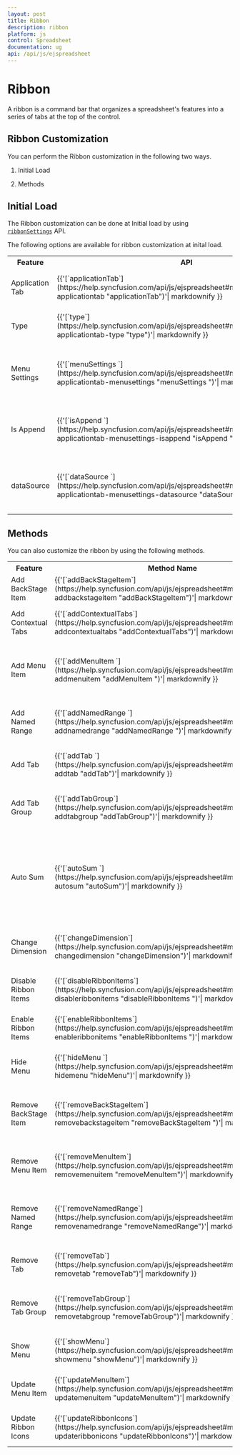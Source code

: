 ```yaml
---
layout: post
title: Ribbon
description: ribbon
platform: js
control: Spreadsheet
documentation: ug
api: /api/js/ejspreadsheet
---
```


# Ribbon

A ribbon is a command bar that organizes a spreadsheet's features into a series of tabs at the top of the control.

## Ribbon Customization

You can perform the Ribbon customization in the following two ways.

1) Initial Load

2) Methods


## Initial Load

The Ribbon customization can be done at Initial load by using [`ribbonSettings`](https://help.syncfusion.com/api/js/ejspreadsheet#members:ribbonsettings "ribbonSettings") API.

The following options are available for ribbon customization at inital load.

<table>
    <colgroup><col width="180px" /></colgroup>
    <tr><th>Feature</br></th><th>API</br></th><th>Description</br></th></tr>
    <tr><td>Application Tab</br></td><td>{{'[`applicationTab`](https://help.syncfusion.com/api/js/ejspreadsheet#members:ribbonsettings-applicationtab  "applicationTab")'| markdownify }}</br></td><td>To set application tab type in Spreadsheet.</br></td></tr>
    <tr><td>Type</br></td><td>{{'[`type`](https://help.syncfusion.com/api/js/ejspreadsheet#members:ribbonsettings-applicationtab-type  "type")'| markdownify }}</br></td><td>To set application tab type in Spreadsheet.</br></td></tr>
    <tr><td>Menu Settings </br></td><td>{{'[`menuSettings `](https://help.syncfusion.com/api/js/ejspreadsheet#members:ribbonsettings-applicationtab-menusettings  "menuSettings ")'| markdownify }}</br></td><td>To indicate menu settings for application tab in Spreadsheet.</br></td></tr>
    <tr><td>Is Append </br></td><td>{{'[`isAppend `](https://help.syncfusion.com/api/js/ejspreadsheet#members:ribbonsettings-applicationtab-menusettings-isappend  "isAppend ")'| markdownify }}</br></td><td>To enable or disable isAppend property in ribbon settings.</br></td></tr>
    <tr><td>dataSource  </br></td><td>{{'[`dataSource  `](https://help.syncfusion.com/api/js/ejspreadsheet#members:ribbonsettings-applicationtab-menusettings-datasource  "dataSource  ")'| markdownify }}</br></td><td>To Specify the data source to append in application tab.</br></td></tr>
</table>

## Methods

You can also customize the ribbon by using the following methods.

<table>
    <colgroup><col width="180px" /></colgroup>
    <tr><th>Feature</br></th><th>Method Name</br></th><th>Description</br></th></tr>
    <tr><td>Add BackStage Item</br></td><td>{{'[`addBackStageItem`](https://help.syncfusion.com/api/js/ejspreadsheet#methods:xlribbon-addbackstageitem  "addBackStageItem")'| markdownify }}</br></td><td>To add a new item in the backstage.</br></td></tr>
    <tr><td>Add Contextual Tabs</br></td><td>{{'[`addContextualTabs`](https://help.syncfusion.com/api/js/ejspreadsheet#methods:xlribbon-addcontextualtabs  "addContextualTabs")'| markdownify }}</br></td><td>To add the contextual tabs in the ribbon.</br></td></tr>
    <tr><td>Add Menu Item </br></td><td>{{'[`addMenuItem `](https://help.syncfusion.com/api/js/ejspreadsheet#methods:xlribbon-addmenuitem  "addMenuItem ")'| markdownify }}</br></td><td>To dynamically add the menu item in the file menu.</br></td></tr>
    <tr><td>Add Named Range </br></td><td>{{'[`addNamedRange `](https://help.syncfusion.com/api/js/ejspreadsheet#methods:xlribbon-addnamedrange  "addNamedRange ")'| markdownify }}</br></td><td>To add a new name in the Spreadsheet name manager.</br></td></tr>
    <tr><td>Add Tab  </br></td><td>{{'[`addTab  `](https://help.syncfusion.com/api/js/ejspreadsheet#methods:xlribbon-addtab  "addTab")'| markdownify }}</br></td><td>To dynamically add the tab in the ribbon.</br></td></tr>
    <tr><td>Add Tab Group  </br></td><td>{{'[`addTabGroup`](https://help.syncfusion.com/api/js/ejspreadsheet#methods:xlribbon-addtabgroup  "addTabGroup")'| markdownify }}</br></td><td>To dynamically add the tab group in the ribbon.</br></td></tr>
    <tr><td>Auto Sum  </br></td><td>{{'[`autoSum  `](https://help.syncfusion.com/api/js/ejspreadsheet#methods:xlribbon-autosum  "autoSum")'| markdownify }}</br></td><td>To insert the few type (SUM, MAX, MIN, AVG, COUNT) of formulas in the selected range of cells in the Spreadsheet.</br></td></tr>
    <tr><td>Change Dimension</br></td><td>{{'[`changeDimension`](https://help.syncfusion.com/api/js/ejspreadsheet#methods:xlribbon-changedimension  "changeDimension")'| markdownify }}</br></td><td>To change the dimensions for chart/picture.</br></td></tr>
    <tr><td>Disable Ribbon Items</br></td><td>{{'[`disableRibbonItems`](https://help.syncfusion.com/api/js/ejspreadsheet#methods:xlribbon-disableribbonitems  "disableRibbonItems  ")'| markdownify }}</br></td><td>To disable ribbon items in the Spreadsheet.</br></td></tr>
    <tr><td>Enable Ribbon Items</br></td><td>{{'[`enableRibbonItems`](https://help.syncfusion.com/api/js/ejspreadsheet#methods:xlribbon-enableribbonitems  "enableRibbonItems  ")'| markdownify }}</br></td><td>To enable ribbon items in the Spreadsheet.</br></td></tr>
    <tr><td>Hide Menu</br></td><td>{{'[`hideMenu  `](https://help.syncfusion.com/api/js/ejspreadsheet#methods:xlribbon-hidemenu  "hideMenu")'| markdownify }}</br></td><td>To hide the file menu in the ribbon tab.</br></td></tr>
    <tr><td>Remove BackStage Item</br></td><td>{{'[`removeBackStageItem`](https://help.syncfusion.com/api/js/ejspreadsheet#methods:xlribbon-removebackstageitem  "removeBackStageItem  ")'| markdownify }}</br></td><td>To remove the item from the backstage in the spreadsheet.</br></td></tr>
    <tr><td>Remove Menu Item</br></td><td>{{'[`removeMenuItem`](https://help.syncfusion.com/api/js/ejspreadsheet#methods:xlribbon-removemenuitem  "removeMenuItem")'| markdownify }}</br></td><td>To remove the menu item from file menu in spreadsheet.</br></td></tr>
    <tr><td>Remove Named Range</br></td><td>{{'[`removeNamedRange`](https://help.syncfusion.com/api/js/ejspreadsheet#methods:xlribbon-removenamedrange "removeNamedRange")'| markdownify }}</br></td><td>To delete the defined name in the Spreadsheet name manager.</br></td></tr>
    <tr><td>Remove Tab</br></td><td>{{'[`removeTab`](https://help.syncfusion.com/api/js/ejspreadsheet#methods:xlribbon-removetab "removeTab")'| markdownify }}</br></td><td>To remove the tab from ribbon in the spreadsheet.</br></td></tr>
    <tr><td>Remove Tab Group</br></td><td>{{'[`removeTabGroup`](https://help.syncfusion.com/api/js/ejspreadsheet#methods:xlribbon-removetabgroup "removeTabGroup")'| markdownify }}</br></td><td>To remove the tab group from ribbon in the spreadsheet.</br></td></tr>
    <tr><td>Show Menu</br></td><td>{{'[`showMenu`](https://help.syncfusion.com/api/js/ejspreadsheet#methods:xlribbon-showmenu "showMenu")'| markdownify }}</br></td><td>To show the file menu in the ribbon tab.</br></td></tr>
    <tr><td>Update Menu Item</br></td><td>{{'[`updateMenuItem`](https://help.syncfusion.com/api/js/ejspreadsheet#methods:xlribbon-updatemenuitem "updateMenuItem")'| markdownify }}</br></td><td>To update the menu item in the file menu.</br></td></tr>
    <tr><td>Update Ribbon Icons</br></td><td>{{'[`updateRibbonIcons`](https://help.syncfusion.com/api/js/ejspreadsheet#methods:xlribbon-updateribbonicons "updateRibbonIcons")'| markdownify }}</br></td><td>To update the ribbon icons in the Spreadsheet.</br></td></tr>
</table>


